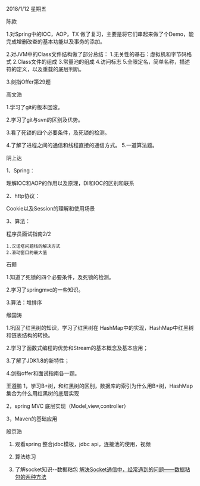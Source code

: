 2018/1/12     星期五

陈款

1.对Spring中的IOC，AOP，TX 做了复习，主要是将它们串起来做了个Demo，能完成增删改查的基本功能以及事务的添加。

2.对JVM中的Class文件结构做了部分总结：
	1.无关性的基石：虚拟机和字节码格式
	2.Class文件的组成
	3.常量池的组成
	4.访问标志
	5.全限定名，简单名称，描述符的定义，以及重载的底层判断。

3.剑指Offer第29题

高文浩

1.学习了git的版本回滚。

2.学习了git与svn的区别及优势。

3.看了死锁的四个必要条件，及死锁的检测。

4.了解了进程之间的通信和线程直接的通信方式。
5.一道算法题。



阴上达

1、Spring：

理解IOC和AOP的作用以及原理，DI和IOC的区别和联系

2、http协议：

Cookie以及Session的理解和使用场景

3、算法：

程序员面试指南2/2 

    1.汉诺塔问题栈的解决方式
    2.滑动窗口的最大值                

石颢

1.知道了死锁的四个必要条件，及死锁的检测。

2.学习了springmvc的一些知识。

3.算法：堆排序

缑国涛

1.巩固了红黑树的知识，学习了红黑树在 HashMap中的实现，HashMap中红黑树和链表结构的转换。

2.学习了函数式编程的优势和Stream的基本概念及基本应用；

3.了解了JDK1.8的新特性；

4.剑指offer和面试指南各一题。

王遵鹏
1，学习B+树，和红黑树的区别，数据库的索引为什么用B+树，HashMap集合为什么用红黑树的底层实现

2，spring MVC 底层实现（Model,view,controller）

3，Maven的基础应用


殷京浩
1. 观看spring 整合jdbc模板，jdbc api，连接池的使用，视频

2. 算法练习

3. 了解socket知识--数据粘包
[解决Socket通信中，经常遇到的问题——数据粘包的两种方法](http://www.cnblogs.com/1987-05-04/p/6727922.html)











